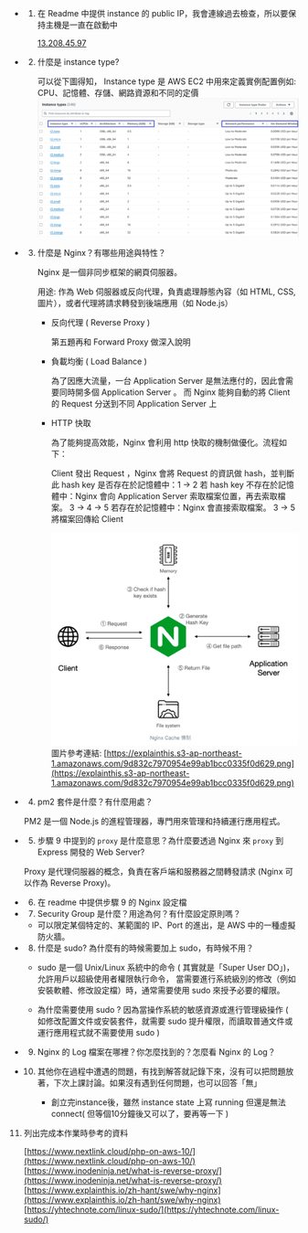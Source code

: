* 1. 在 Readme 中提供 instance 的 public IP，我會連線過去檢查，所以要保持主機是一直在啟動中

        [13.208.45.97](http://13.208.45.97)
        
* 2. 什麼是 instance type?

        可以從下圖得知， Instance type 是 AWS EC2 中用來定義實例配置例如: CPU、記憶體、存儲、網路資源和不同的定價
        ![image error](https://github.com/yumyuu/git-practice/blob/main/image/hw4-ec2/1.png)

* 3. 什麼是 Nginx？有哪些用途與特性？

        Nginx 是一個非同步框架的網頁伺服器。
        
        用途: 作為 Web 伺服器或反向代理，負責處理靜態內容（如 HTML, CSS, 圖片），或者代理將請求轉發到後端應用（如 Node.js）

        * 反向代理 ( Reverse Proxy )

            第五題再和 Forward Proxy 做深入說明

        * 負載均衡 ( Load Balance )

            為了因應大流量，一台 Application Server 是無法應付的，因此會需要同時開多個 Application Server 。
            而 Nginx 能夠自動的將 Client 的 Request 分送到不同 Application Server 上

        * HTTP 快取

            為了能夠提高效能，Nginx 會利用 http 快取的機制做優化。流程如下：

            Client 發出 Request ，Nginx 會將 Request 的資訊做 hash，並判斷此 hash key 是否存在於記憶體中：1 -> 2
            若 hash key 不存在於記憶體中：Nginx 會向 Application Server 索取檔案位置，再去索取檔案。 3 -> 4 -> 5
            若存在於記憶體中：Nginx 會直接索取檔案。 3 -> 5
            將檔案回傳給 Client

            ![image error](https://github.com/yumyuu/git-practice/blob/main/image/hw4-ec2/2.png)
            圖片參考連結: [https://explainthis.s3-ap-northeast-1.amazonaws.com/9d832c7970954e99ab1bcc0335f0d629.png](https://explainthis.s3-ap-northeast-1.amazonaws.com/9d832c7970954e99ab1bcc0335f0d629.png)

* 4. pm2 套件是什麼？有什麼用處？

    PM2 是一個 Node.js 的進程管理器，專門用來管理和持續運行應用程式。


* 5. 步驟 9 中提到的 `proxy` 是什麼意思？為什麼要透過 Nginx 來 `proxy` 到 Express 開發的 Web Server?

    Proxy 是代理伺服器的概念，負責在客戶端和服務器之間轉發請求 (Nginx 可以作為 Reverse Proxy)。

    

* 6. 在 readme 中提供步驟 9 的 Nginx 設定檔



* 7. Security Group 是什麼？用途為何？有什麼設定原則嗎？

    * 可以限定某個特定的、某範圍的 IP、Port 的進出，是 AWS 中的一種虛擬防火牆。

    

* 8. 什麼是 sudo? 為什麼有的時候需要加上 sudo，有時候不用？

    * sudo 是一個 Unix/Linux 系統中的命令 ( 其實就是「Super User DO」)，允許用戶以超級使用者權限執行命令，
      當需要進行系統級別的修改（例如安裝軟體、修改設定檔）時，通常需要使用 sudo 來授予必要的權限。

    * 為什麼需要使用 sudo ? 因為當操作系統的敏感資源或進行管理級操作 ( 如修改配置文件或安裝套件，就需要 sudo 提升權限，而讀取普通文件或運行應用程式就不需要使用 sudo )

* 9. Nginx 的 Log 檔案在哪裡？你怎麼找到的？怎麼看 Nginx 的 Log？



* 10. 其他你在過程中遭遇的問題，有找到解答就記錄下來，沒有可以把問題放著，下次上課討論。如果沒有遇到任何問題，也可以回答「無」
        
        * 創立完instance後，雖然 instance state 上寫 running 但還是無法 connect( 但等個10分鐘後又可以了，要再等一下 )


11. 列出完成本作業時參考的資料

    [https://www.nextlink.cloud/php-on-aws-10/](https://www.nextlink.cloud/php-on-aws-10/)
    [https://www.inodeninja.net/what-is-reverse-proxy/](https://www.inodeninja.net/what-is-reverse-proxy/)
    [https://www.explainthis.io/zh-hant/swe/why-nginx](https://www.explainthis.io/zh-hant/swe/why-nginx)
    [https://yhtechnote.com/linux-sudo/](https://yhtechnote.com/linux-sudo/)
